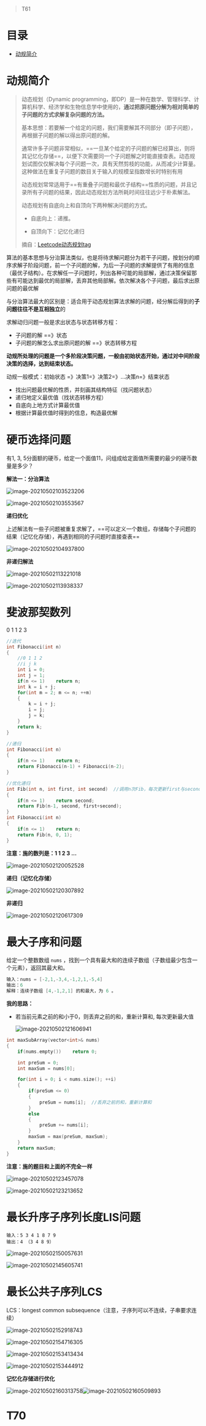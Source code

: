 > T61

# 目录

- [动规简介](#动规简介)

# 动规简介

> 动态规划（Dynamic programming，即DP）是一种在数学、管理科学、计算机科学、经济学和生物信息学中使用的，**通过把原问题分解为相对简单的子问题的方式求解复杂问题的方法。**
>
> 基本思想：若要解一个给定的问题，我们需要解其不同部分（即子问题），再根据子问题的解以得出原问题的解。
>
> 通常许多子问题非常相似，==一旦某个给定的子问题的解已经算出，则将其记忆化存储==，以便下次需要同一个子问题解之时能直接查表。动态规划试图仅仅解决每个子问题一次，具有天然剪枝的功能，从而减少计算量。这种做法在重复子问题的数目关于输入的规模呈指数增长时特别有用
>
> 动态规划常常适用于==有重叠子问题和最优子结构==性质的问题，并且记录所有子问题的结果，因此动态规划方法所耗时间往往远少于朴素解法。
>
> 动态规划有自底向上和自顶向下两种解决问题的方式。
>
> - 自底向上：递推。
>
> - 自顶向下：记忆化递归
>
> 摘自：[Leetcode动态规划tag](https://leetcode-cn.com/tag/dynamic-programming/problemset/)

算法的基本思想与分治算法类似，也是将待求解问题分为若干子问题，按划分的顺序求解子阶段问题，前一个子问题的解，为后一子问题的求解提供了有用的信息（最优子结构）。在求解任一子问题时，列出各种可能的局部解，通过决策保留那些有可能达到最优的局部解，丢弃其他局部解。依次解决各个子问题，最后求出原问题的最优解

与分治算法最大的区别是：适合用于动态规划算法求解的问题，经分解后得到的**子问题往往不是互相独立**的

求解动归问题一般是求出状态与状态转移方程：

- 子问题的解 ==》状态
- 子问题的解怎么求出原问题的解 ==》状态转移方程

**动规所处理的问题是一个多阶段决策问题，一般由初始状态开始，通过对中间阶段决策的选择，达到结束状态。**

动规一般模式：初始状态 =》决策1=》决策2=》...决策n=》结束状态

- 找出问题最优解的性质，并刻画其结构特征（找问题状态）
- 递归地定义最优值（找状态转移方程）
- 自底向上地方式计算最优值
- 根据计算最优值时得到的信息，构造最优解

# 硬币选择问题

有1, 3, 5分面额的硬币，给定一个面值11，问组成给定面值所需要的最少的硬币数量是多少？

**解法一：分治算法**

![image-20210502103523206](img/%E7%AE%97%E6%B3%95%EF%BC%9A%E5%8A%A8%E6%80%81%E8%A7%84%E5%88%92DP.img/image-20210502103523206.png)

![image-20210502103553567](img/%E7%AE%97%E6%B3%95%EF%BC%9A%E5%8A%A8%E6%80%81%E8%A7%84%E5%88%92DP.img/image-20210502103553567.png)

**递归优化**

上述解法有一些子问题被重复求解了，==可以定义一个数组，存储每个子问题的结果（记忆化存储），再遇到相同的子问题时直接查表==

![image-20210502104937800](img/%E7%AE%97%E6%B3%95%EF%BC%9A%E5%8A%A8%E6%80%81%E8%A7%84%E5%88%92DP.img/image-20210502104937800.png)

**非递归解法**

![image-20210502113221018](img/%E7%AE%97%E6%B3%95%EF%BC%9A%E5%8A%A8%E6%80%81%E8%A7%84%E5%88%92DP.img/image-20210502113221018.png)

![image-20210502113938337](img/%E7%AE%97%E6%B3%95%EF%BC%9A%E5%8A%A8%E6%80%81%E8%A7%84%E5%88%92DP.img/image-20210502113938337.png)

# 斐波那契数列

0  1  1  2  3

```cpp
//迭代
int Fibonacci(int n) 
{
    //0 1 1 2
    //i j k
    int i = 0;
    int j = 1;
    if(n <= 1)    return n;
    int k = i + j;
    for(int m = 2; m <= n; ++m)
    {
        k = i + j;
        i = j;
        j = k;
    }
    return k;
}

//递归
int Fibonacci(int n)
{
    if(n <= 1)    return n;
    return Fibonacci(n-1) + Fibonacci(n-2);
}

//优化递归
int Fib(int n, int first, int second)  //调用n次Fib，每次更新first与second
{
    if(n <= 1)    return second;
    return Fib(n-1, second, first+second);
}
int Fibonacci(int n)
{
    if(n <= 1)    return n;
    return Fib(n, 0, 1);
}
```

**注意：施的数列是：1  1  2  3  ...**

![image-20210502120052528](img/%E7%AE%97%E6%B3%95%EF%BC%9A%E5%8A%A8%E6%80%81%E8%A7%84%E5%88%92DP.img/image-20210502120052528.png)

**递归（记忆化存储）**

![image-20210502120307892](img/%E7%AE%97%E6%B3%95%EF%BC%9A%E5%8A%A8%E6%80%81%E8%A7%84%E5%88%92DP.img/image-20210502120307892.png)

**非递归**

![image-20210502120617309](img/%E7%AE%97%E6%B3%95%EF%BC%9A%E5%8A%A8%E6%80%81%E8%A7%84%E5%88%92DP.img/image-20210502120617309.png)



# 最大子序和问题

给定一个整数数组 `nums` ，找到一个具有最大和的连续子数组（子数组最少包含一个元素），返回其最大和。

```cpp
输入：nums = [-2,1,-3,4,-1,2,1,-5,4]
输出：6
解释：连续子数组 [4,-1,2,1] 的和最大，为 6 。
```

**我的思路：**

- 若当前元素之前的和小于0，则丢弃之前的和，重新计算和, 每次更新最大值

  ![image-20210502121606941](img/%E7%AE%97%E6%B3%95%EF%BC%9A%E5%8A%A8%E6%80%81%E8%A7%84%E5%88%92DP.img/image-20210502121606941.png)

```cpp
int maxSubArray(vector<int>& nums) 
{
    if(nums.empty())    return 0;

    int preSum = 0;
    int maxSum = nums[0];

    for(int i = 0; i < nums.size(); ++i)
    {
        if(preSum <= 0)
        { 
            preSum = nums[i];  //丢弃之前的和，重新计算和
        }
        else
        {
            preSum += nums[i];
        } 
        maxSum = max(preSum, maxSum);
    }
    return maxSum;
}
```

**注意：施的题目和上面的不完全一样**

![image-20210502123457078](img/%E7%AE%97%E6%B3%95%EF%BC%9A%E5%8A%A8%E6%80%81%E8%A7%84%E5%88%92DP.img/image-20210502123457078.png)

![image-20210502123213652](img/%E7%AE%97%E6%B3%95%EF%BC%9A%E5%8A%A8%E6%80%81%E8%A7%84%E5%88%92DP.img/image-20210502123213652.png)

# 最长升序子序列长度LIS问题

```shell
输入：5 3 4 1 8 7 9
输出：4 （3 4 8 9）
```

![image-20210502150057631](img/%E7%AE%97%E6%B3%95%EF%BC%9A%E5%8A%A8%E6%80%81%E8%A7%84%E5%88%92DP.img/image-20210502150057631.png)

![image-20210502145605741](img/%E7%AE%97%E6%B3%95%EF%BC%9A%E5%8A%A8%E6%80%81%E8%A7%84%E5%88%92DP.img/image-20210502145605741.png)

# 最长公共子序列LCS

LCS：longest common subsequence（注意，子序列可以不连续，子串要求连续）

![image-20210502152918743](img/%E7%AE%97%E6%B3%95%EF%BC%9A%E5%8A%A8%E6%80%81%E8%A7%84%E5%88%92DP.img/image-20210502152918743.png)

![image-20210502154716305](img/%E7%AE%97%E6%B3%95%EF%BC%9A%E5%8A%A8%E6%80%81%E8%A7%84%E5%88%92DP.img/image-20210502154716305.png)

![image-20210502153413434](img/%E7%AE%97%E6%B3%95%EF%BC%9A%E5%8A%A8%E6%80%81%E8%A7%84%E5%88%92DP.img/image-20210502153413434.png)

![image-20210502153444912](img/%E7%AE%97%E6%B3%95%EF%BC%9A%E5%8A%A8%E6%80%81%E8%A7%84%E5%88%92DP.img/image-20210502153444912.png)

**记忆化存储进行优化**

![image-20210502160313758](img/%E7%AE%97%E6%B3%95%EF%BC%9A%E5%8A%A8%E6%80%81%E8%A7%84%E5%88%92DP.img/image-20210502160313758.png)![image-20210502160509893](img/%E7%AE%97%E6%B3%95%EF%BC%9A%E5%8A%A8%E6%80%81%E8%A7%84%E5%88%92DP.img/image-20210502160509893.png)

# T70